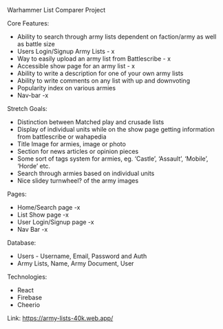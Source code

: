 Warhammer List Comparer Project

Core Features:

- Ability to search through army lists dependent on faction/army as well as battle size
- Users Login/Signup Army Lists	- x
- Way to easily upload an army list from Battlescribe - x
- Accessible show page for an army list - x
- Ability to write a description for one of your own army lists
- Ability to write comments on any list with up and downvoting
- Popularity index on various armies
- Nav-bar -x

Stretch Goals:

- Distinction between Matched play and crusade lists
- Display of individual units while on the show page getting information from battlescribe or wahapedia
- Title Image for armies, image or photo
- Section for news articles or opinion pieces
- Some sort of tags system for armies, eg. ‘Castle’, ‘Assault’, ‘Mobile’, ‘Horde’ etc.
- Search through armies based on individual units
- Nice slidey turnwheel? of the army images

Pages:
	
- Home/Search page -x
- List Show page -x
- User Login/Signup page -x
- Nav Bar -x

Database:

- Users - Username, Email, Password and Auth
- Army Lists, Name, Army Document, User

Technologies:
- React
- Firebase
- Cheerio

Link: https://army-lists-40k.web.app/
